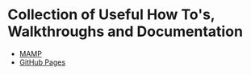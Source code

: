 # Collection of Useful How To's, Walkthroughs and Documentation

* [MAMP](MAMP/)
* [GitHub Pages](GitHubProjectPages)